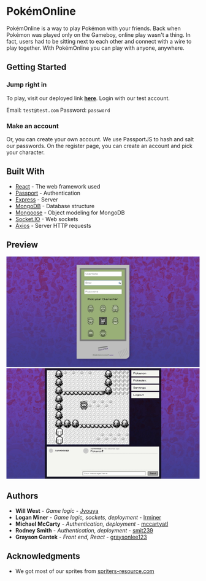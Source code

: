 # PokémOnline

PokémOnline is a way to play Pokémon with your friends. Back when Pokémon was played only on the Gameboy, online play wasn't a thing. In fact, users had to be sitting next to each other and connect with a wire to play together. With PokémOnline you can play with anyone, anywhere. 

## Getting Started

### Jump right in
To play, visit our deployed link **[here](https://obscure-anchorage-49534.herokuapp.com/)**. Login with our test account. 

Email: `test@test.com`
Password: `password`

### Make an account
Or, you can create your own account. We use PassportJS to hash and salt our passwords. On the register page, you can create an account and pick your character.

## Built With

* [React](https://reactjs.org/) - The web framework used
* [Passport](http://www.passportjs.org/) - Authentication
* [Express](https://expressjs.com/) - Server
* [MongoDB](https://www.mongodb.com/) - Database structure
* [Mongoose](https://mongoosejs.com/) - Object modeling for MongoDB
* [Socket.IO](https://socket.io/) - Web sockets
* [Axios](https://github.com/axios/axios) - Server HTTP requests

## Preview

![](readme-gifs/register.gif)
![](readme-gifs/game.gif)

## Authors

* **Will West** - *Game logic* - [Jyouya](https://github.com/Jyouya)
* **Logan Miner** - *Game logic, sockets, deployment* - [lrminer](https://github.com/lrminer)
* **Michael McCarty** - *Authentication, deployment* - [mccartyatl](https://github.com/mccartyatl)
* **Rodney Smith** - *Authentication, deployment* - [smit239](https://github.com/smit239)
* **Grayson Gantek** - *Front end, React* - [graysonlee123](https://github.com/graysonlee123)

## Acknowledgments

* We got most of our sprites from [spriters-resource.com](https://www.spriters-resource.com/game_boy_gbc/pokemonredblue/)
